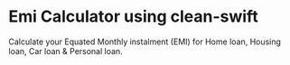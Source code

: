 # Emi Calculator using clean-swift

Calculate your Equated Monthly instalment (EMI) for Home loan, Housing loan, Car loan &amp; Personal loan.
